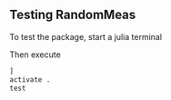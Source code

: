 ## Testing RandomMeas

To test the package, start a julia terminal

Then execute
```julia
]
activate .
test
```